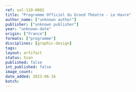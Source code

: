 ```yaml
---
ref: sol-110-0002
title: "Programme Officiel du Grand Théatre - Le Havre"
author_name: ["unknown author"]
publisher: ["unknown publisher"]
year: "unknown-date"
origin: ["France"]
formats: ["programme"]
disciplines: [graphic-design]
tags:
layout: artifact
status: Scan
published: false
int_published: false
image_count:
date_added: 2023-06-16
batch:
---
```

